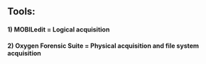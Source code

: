 ## Tools:

#### 1) MOBILedit = Logical acquisition

#### 2) Oxygen Forensic Suite = Physical acquisition and file system acquisition
